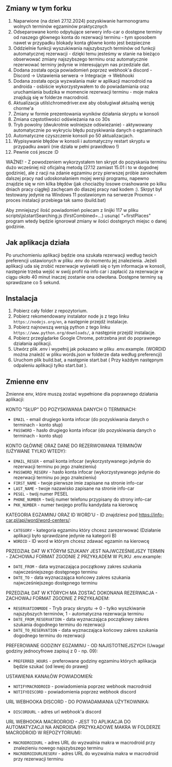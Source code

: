 ## Zmiany w tym forku
1. Naparwione (na dzień 27.12.2024) pozyskiwanie harmonogramu wolnych terminów egzaminów praktycznych
2. Odseparowane konto odpytujące serwery info-car o dostępne terminy od naszego głównego konta do rezerwacji terminu - tym sposobem nawet w przypadku blokady konta główne konto jest bezpieczne
3. Oddzielnie funkcji wyszukiwania najszybszych terminów od funkcji automatycznej rezerwacji - dzięki temu jesteśmy w stanie na bieżąco obserwować zmiany najszybszego terminu oraz automatycznie rezerwować terminy jedynie w interesującym nas przedziale dat.
4. Dodana została opcja powiadomień poprzez webhook'a discord - Discord -> Ustawienia serwera -> Integracje -> Webhooki
5. Dodana została opcja wyzwalania makr w aplikacji macrodroid na androida - osbiście wykorzystywałem to do powiadamiania oraz uruchamiania budzika w momencie rezerwacji terminu - moje makra znajdują się w folderze macrodroid.
6. Aktualizacja utils\chromedriver.exe aby obsługiwał aktualną wersję chorme'a
7. Zmiany w formie prezentowania wyników działania skryptu w konsoli
8. Zmiana częstotliwości odświeżania na co 30s
9. Tryb powolny (dwukrotnie wolniejsze odświeżanie) - aktywowany automatycznie po wykryciu błędu pozyskiwania danych o egzaminach
10. Automatyczne czyszczenie konsoli po 50 aktualizacjach.
11. Wypisywanie błędów w konsoli i automatyczny restart skryptu w przypadku awarii (nie działa w pełni prawidłowo !)
10. Pewnie coś jescze :D

WAŻNE! - Z powodzeniem wykorzystałem ten skrypt do pozyskania terminu dużo wcześniej niż oficjalną metodą (27.12 zamiast 15.01 i to w dogodnej godzinie), ale z racji na zdanie egzaminu przy pierwszej próbie zaniechałem dalszej pracy nad udoskonalaniem mojej wersji programu, napewno znajdzie się w nim kilka błędów (jak chociażby losowe crashowanie po kilku dniach pracy ciągłej) zachęcam do dlaszej pracy nad kodem :). Skrpyt był testowany jedynie na Windows 11 postawionym na serwerze Proxmox - proces instalacji przebiega tak samo (build.bat)

Aby zmniejszyć ilość powiadomień polecam z linijki 117 w pliku scripts\js\startSearching.js (firstCombined=...) usunąć "+firstPlaces" program wtedy będzie ignorował zmiany w ilości dostępnych miejsc o danej godzinie.


## Jak aplikacja działa

Po uruchomieniu aplikacji będzie ona szukała rezerwacji według twoich preferencji ustawionych w pliku .env do momentu jej znalezienia. Jeżeli aplikacji uda się zrobić rezerwacje wyświatli się o tym informacja w konsoli, następnie trzeba wejść w swój profil na info car i zapłacić za rezerwacje w ciągu około 40 minut inaczej zostanie ona odwołana. Dostępne terminy są sprawdzane co 5 sekund.

## Instalacja

1. Pobierz cały folder z repozytorium.
2. Pobierz rekomendowany instalator node js z tego linku `https://nodejs.org/en`, a następnie przejdź instalacje.
3. Pobierz najnowszą wersją python z tego linku `https://www.python.org/downloads/`, a następnie przejdź instalacje.
4. Pobierz przeglądarke Google Chrome, potrzebna jest do poprawnego działania aplikacji.
5. Utwórz plik .env i wypełnij jak pokazano w pliku .env.example. (WORDID można znaleźć w pliku words.json w folderze data według preferencji)
6. Uruchom plik build.bat, a następnie start.bat ( Przy każdym następnym odpaleniu aplikacji tylko start.bat ).

## Zmienne env

Zmienne env, które muszą zostać wypełnione dla poprawnego działania aplikacji:

KONTO "SŁUP" DO POZYSKIWANIA DANYCH O TERMINACH:
- `EMAIL` - email drugiego konta infocar (do pozyskiwania danych o terminach - konto słup)
- `PASSWORD` - hasło drugiego konta infocar (do pozyskiwania danych o terminach - konto słup)

KONTO GŁÓWNE ORAZ DANE DO REZERWOWANIA TERMINÓW (UŻYWANE TYLKO WTEDY):
- `EMAIL_RESER` - email konta infocar (wykorzystywanego jedynie do rezerwacji terminu po jego znalezieniu)
- `PASSWORD_RESERV` - hasło konta infocar (wykorzystywanego jedynie do rezerwacji terminu po jego znalezieniu)
- `FIRST_NAME` - twoje pierwsze imie zapisane na stronie info-car
- `LAST_NAME` - twoje nazawisko zapisane na stronie info-car
- `PESEL` - twój numer PESEL
- `PHONE_NUMBER` - twój numer telefonu przypisany do strony info-car
- `PKK_NUMBER` - numer twojego profilu kandydata na kierowcę
  
KATEGORIA EGZAMINU ORAZ ID WORD'U - ID znajdziesz pod https://info-car.pl/api/word/word-centers/:
- `CATEGORY` - kategoria egzaminu który chcesz zarezerwować (Działanie aplikacji było sprawdzane jedynie na kategorii B)
- `WORDID` - ID word w którym chcesz zdawać egzamin na kierowcę

PRZEDZIAŁ DAT W KTÓRYM SZUKANY JEST NAJWCZEŚNIEJSZY TERMIN - ZACHOWAJ FORMAT ZGODNIE Z PRZYKŁADEM W PLIKU .env.example:
- `DATE_FROM` - data wyznaczająca początkowy zakres szukania najwcześniejszego dostępnego terminu
- `DATE_TO` - data wyznaczająca końcowy zakres szukania najwcześniejszego dostępnego terminu
  
PRZEDZIAŁ DAT W KTÓRYCH MA ZOSTAĆ DOKONANA REZERWACJA - ZACHOWAJ FORMAT ZGODNIE Z PRZYKŁADEM:
- `RESERVATIONMODE` - Tryb pracy skryptu -> 0 - tylko wyszkiwanie najszybszych terminów, 1 - automatyczna rezerwacja terminu
- `DATE_FROM_RESERVATION` - data wyznaczająca początkowy zakres szukania dogodnego terminu do rezerwacji
- `DATE_TO_RESERVATION` - data wyznaczająca końcowy zakres szukania dogodnego terminu do rezerwacji

PREFEROWANE GODZINY EGZAMINU - OD NAJISTOTNIEJSZYCH (Uwaga! godziny jednocyfrowe zapisuj z 0 - np. 09):
- `PREFERRED_HOURS` - preferowane godziny egzaminu których aplikacja będzie szukać (od lewej do prawej)

USTAWIENIA KANAŁÓW POWIADOMIEŃ:
- `NOTIFYMACRODROID` - powiadomienia poprzez webhook macrodroid
- `NOTIFYDISCORD` - powiadomienia poprzez webhook discord

URL WEBHOOKA DISCORD - DO POWIADAMIANIA UŻYTKOWNIKA:
- `DISCORDURL` - adres url webhook'a discord

URL WEBHOOKA MACRODROID - JEST TO APLIKACJA DO AUTOMATYZACJI NA ANDROIDA (PRZYKŁADOWE MAKRA W FOLDERZE MACRODROID W REPOZYTORIUM):
- `MACRODROIDURL` - adres URL do wyzwalnia makra w macrodroid przy znalezieniu nowego najszybszego terminu
- `MACRODROIDURLRESERV` - adres URL do wyzwalnia makra w macrodroid przy rezerwacji terminu
